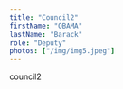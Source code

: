 ```yaml
---
title: "Council2"
firstName: "OBAMA"
lastName: "Barack" 
role: "Deputy"
photos: ["/img/img5.jpeg"]
---
```

council2
